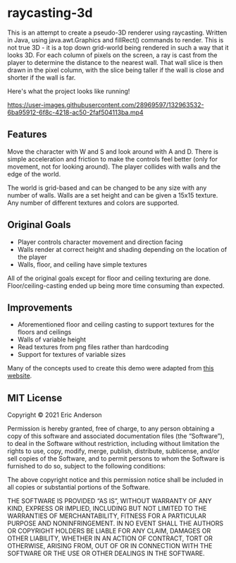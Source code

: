 # raycasting-3d
 
This is an attempt to create a pseudo-3D renderer using raycasting. Written in Java, using java.awt.Graphics and fillRect() commands to render. This is not true 3D - it is a top down grid-world being rendered in such a way that it looks 3D. For each column of pixels on the screen, a ray is cast from the player to determine the distance to the nearest wall. That wall slice is then drawn in the pixel column, with the slice being taller if the wall is close and shorter if the wall is far.

Here's what the project looks like running!

https://user-images.githubusercontent.com/28969597/132963532-6ba95912-6f8c-4218-ac50-2faf504113ba.mp4

## Features
Move the character with W and S and look around with A and D. There is simple acceleration and friction to make the controls feel better (only for movement, not for looking around). The player collides with walls and the edge of the world.

The world is grid-based and can be changed to be any size with any number of walls. Walls are a set height and can be given a 15x15 texture. Any number of different textures and colors are supported.

## Original Goals
* Player controls character movement and direction facing
* Walls render at correct height and shading depending on the location of the player
* Walls, floor, and ceiling have simple textures

All of the original goals except for floor and ceiling texturing are done. Floor/ceiling-casting ended up being more time consuming than expected.

## Improvements
* Aforementioned floor and ceiling casting to support textures for the floors and ceilings
* Walls of variable height
* Read textures from png files rather than hardcoding
* Support for textures of variable sizes


Many of the concepts used to create this demo were adapted from [this website](https://permadi.com/1996/05/ray-casting-tutorial-1/).

## MIT License
Copyright © 2021 Eric Anderson

Permission is hereby granted, free of charge, to any person obtaining a copy of this software and associated documentation files (the “Software”), to deal in the Software without restriction, including without limitation the rights to use, copy, modify, merge, publish, distribute, sublicense, and/or sell copies of the Software, and to permit persons to whom the Software is furnished to do so, subject to the following conditions:

The above copyright notice and this permission notice shall be included in all copies or substantial portions of the Software.

THE SOFTWARE IS PROVIDED “AS IS”, WITHOUT WARRANTY OF ANY KIND, EXPRESS OR IMPLIED, INCLUDING BUT NOT LIMITED TO THE WARRANTIES OF MERCHANTABILITY, FITNESS FOR A PARTICULAR PURPOSE AND NONINFRINGEMENT. IN NO EVENT SHALL THE AUTHORS OR COPYRIGHT HOLDERS BE LIABLE FOR ANY CLAIM, DAMAGES OR OTHER LIABILITY, WHETHER IN AN ACTION OF CONTRACT, TORT OR OTHERWISE, ARISING FROM, OUT OF OR IN CONNECTION WITH THE SOFTWARE OR THE USE OR OTHER DEALINGS IN THE SOFTWARE.
